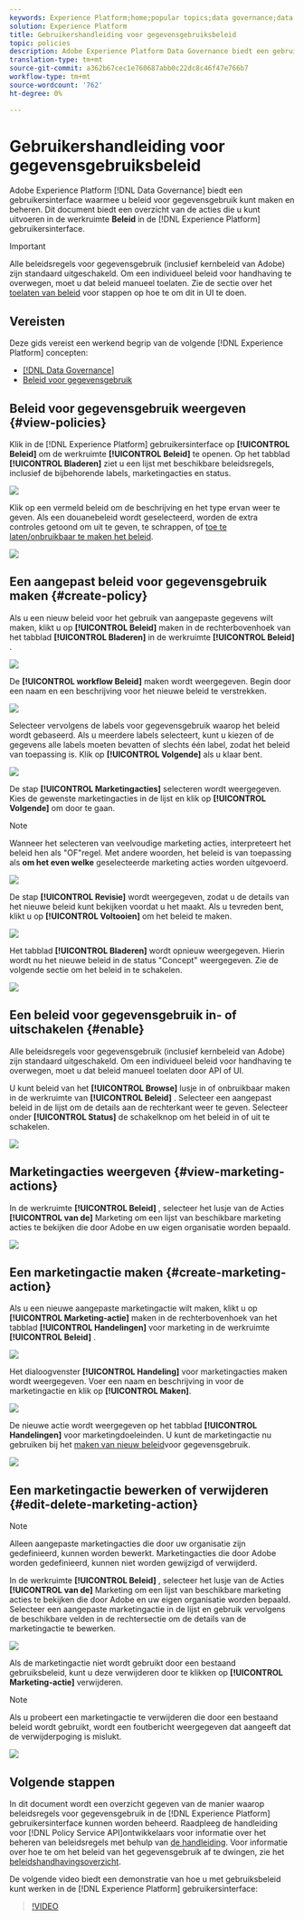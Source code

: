 ```yaml
---
keywords: Experience Platform;home;popular topics;data governance;data usage policy user guide
solution: Experience Platform
title: Gebruikershandleiding voor gegevensgebruiksbeleid
topic: policies
description: Adobe Experience Platform Data Governance biedt een gebruikersinterface waarmee u beleid voor gegevensgebruik kunt maken en beheren. Dit document biedt een overzicht van de acties die u kunt uitvoeren in de werkruimte Beleid in de gebruikersinterface van het Experience Platform.
translation-type: tm+mt
source-git-commit: a362b67cec1e760687abb0c22dc8c46f47e766b7
workflow-type: tm+mt
source-wordcount: '762'
ht-degree: 0%

---
```



# Gebruikershandleiding voor gegevensgebruiksbeleid

Adobe Experience Platform [!DNL Data Governance] biedt een gebruikersinterface waarmee u beleid voor gegevensgebruik kunt maken en beheren. Dit document biedt een overzicht van de acties die u kunt uitvoeren in de werkruimte **Beleid** in de [!DNL Experience Platform] gebruikersinterface.

>[!IMPORTANT]
>
>Alle beleidsregels voor gegevensgebruik (inclusief kernbeleid van Adobe) zijn standaard uitgeschakeld. Om een individueel beleid voor handhaving te overwegen, moet u dat beleid manueel toelaten. Zie de sectie over het [toelaten van beleid](#enable) voor stappen op hoe te om dit in UI te doen.

## Vereisten

Deze gids vereist een werkend begrip van de volgende [!DNL Experience Platform] concepten:

- [[!DNL Data Governance]](../home.md)
- [Beleid voor gegevensgebruik](./overview.md)

## Beleid voor gegevensgebruik weergeven {#view-policies}

Klik in de [!DNL Experience Platform] gebruikersinterface op **[!UICONTROL Beleid]** om de werkruimte **[!UICONTROL Beleid]** te openen. Op het tabblad **[!UICONTROL Bladeren]** ziet u een lijst met beschikbare beleidsregels, inclusief de bijbehorende labels, marketingacties en status.

![](../images/policies/browse-policies.png)

Klik op een vermeld beleid om de beschrijving en het type ervan weer te geven. Als een douanebeleid wordt geselecteerd, worden de extra controles getoond om uit te geven, te schrappen, of [toe te laten/onbruikbaar te maken het beleid](#enable).

![](../images/policies/policy-details.png)

## Een aangepast beleid voor gegevensgebruik maken {#create-policy}

Als u een nieuw beleid voor het gebruik van aangepaste gegevens wilt maken, klikt u op **[!UICONTROL Beleid]** maken in de rechterbovenhoek van het tabblad **[!UICONTROL Bladeren]** in de werkruimte **[!UICONTROL Beleid]** .

![](../images/policies/create-policy-button.png)

De **[!UICONTROL workflow Beleid]** maken wordt weergegeven. Begin door een naam en een beschrijving voor het nieuwe beleid te verstrekken.

![](../images/policies/create-policy-description.png)

Selecteer vervolgens de labels voor gegevensgebruik waarop het beleid wordt gebaseerd. Als u meerdere labels selecteert, kunt u kiezen of de gegevens alle labels moeten bevatten of slechts één label, zodat het beleid van toepassing is. Klik op **[!UICONTROL Volgende]** als u klaar bent.

![](../images/policies/add-labels.png)

De stap **[!UICONTROL Marketingacties]** selecteren wordt weergegeven. Kies de gewenste marketingacties in de lijst en klik op **[!UICONTROL Volgende]** om door te gaan.

>[!NOTE]
>
>Wanneer het selecteren van veelvoudige marketing acties, interpreteert het beleid hen als &quot;OF&quot;regel. Met andere woorden, het beleid is van toepassing als **om het even welke** geselecteerde marketing acties worden uitgevoerd.

![](../images/policies/add-marketing-actions.png)

De stap **[!UICONTROL Revisie]** wordt weergegeven, zodat u de details van het nieuwe beleid kunt bekijken voordat u het maakt. Als u tevreden bent, klikt u op **[!UICONTROL Voltooien]** om het beleid te maken.

![](../images/policies/policy-review.png)

Het tabblad **[!UICONTROL Bladeren]** wordt opnieuw weergegeven. Hierin wordt nu het nieuwe beleid in de status &quot;Concept&quot; weergegeven. Zie de volgende sectie om het beleid in te schakelen.

![](../images/policies/created-policy.png)

## Een beleid voor gegevensgebruik in- of uitschakelen {#enable}

Alle beleidsregels voor gegevensgebruik (inclusief kernbeleid van Adobe) zijn standaard uitgeschakeld. Om een individueel beleid voor handhaving te overwegen, moet u dat beleid manueel toelaten door API of UI.

U kunt beleid van het **[!UICONTROL Browse]** lusje in of onbruikbaar maken in de werkruimte van **[!UICONTROL Beleid]** . Selecteer een aangepast beleid in de lijst om de details aan de rechterkant weer te geven. Selecteer onder **[!UICONTROL Status]** de schakelknop om het beleid in of uit te schakelen.

![](../images/policies/enable-policy.png)

## Marketingacties weergeven {#view-marketing-actions}

In de werkruimte **[!UICONTROL Beleid]** , selecteer het lusje van de Acties **[!UICONTROL van de]** Marketing om een lijst van beschikbare marketing acties te bekijken die door Adobe en uw eigen organisatie worden bepaald.

![](../images/policies/marketing-actions.png)

## Een marketingactie maken {#create-marketing-action}

Als u een nieuwe aangepaste marketingactie wilt maken, klikt u op **[!UICONTROL Marketing-actie]** maken in de rechterbovenhoek van het tabblad **[!UICONTROL Handelingen]** voor marketing in de werkruimte **[!UICONTROL Beleid]** .

![](../images/policies/create-marketing-action.png)

Het dialoogvenster **[!UICONTROL Handeling]** voor marketingacties maken wordt weergegeven. Voer een naam en beschrijving in voor de marketingactie en klik op **[!UICONTROL Maken]**.

![](../images/policies/create-marketing-action-details.png)

De nieuwe actie wordt weergegeven op het tabblad **[!UICONTROL Handelingen]** voor marketingdoeleinden. U kunt de marketingactie nu gebruiken bij het [maken van nieuw beleid](#create-policy)voor gegevensgebruik.

![](../images/policies/created-marketing-action.png)

## Een marketingactie bewerken of verwijderen {#edit-delete-marketing-action}

>[!NOTE]
>
>Alleen aangepaste marketingacties die door uw organisatie zijn gedefinieerd, kunnen worden bewerkt. Marketingacties die door Adobe worden gedefinieerd, kunnen niet worden gewijzigd of verwijderd.

In de werkruimte **[!UICONTROL Beleid]** , selecteer het lusje van de Acties **[!UICONTROL van de]** Marketing om een lijst van beschikbare marketing acties te bekijken die door Adobe en uw eigen organisatie worden bepaald. Selecteer een aangepaste marketingactie in de lijst en gebruik vervolgens de beschikbare velden in de rechtersectie om de details van de marketingactie te bewerken.

![](../images/policies/edit-marketing-action.png)

Als de marketingactie niet wordt gebruikt door een bestaand gebruiksbeleid, kunt u deze verwijderen door te klikken op **[!UICONTROL Marketing-actie]** verwijderen.

>[!NOTE]
>
>Als u probeert een marketingactie te verwijderen die door een bestaand beleid wordt gebruikt, wordt een foutbericht weergegeven dat aangeeft dat de verwijderpoging is mislukt.

![](../images/policies/delete-marketing-action.png)

## Volgende stappen

In dit document wordt een overzicht gegeven van de manier waarop beleidsregels voor gegevensgebruik in de [!DNL Experience Platform] gebruikersinterface kunnen worden beheerd. Raadpleeg de handleiding voor [!DNL Policy Service API]ontwikkelaars voor informatie over het beheren van beleidsregels met behulp van [de handleiding](../api/getting-started.md). Voor informatie over hoe te om het beleid van het gegevensgebruik af te dwingen, zie het [beleidshandhavingsoverzicht](../enforcement/overview.md).

De volgende video biedt een demonstratie van hoe u met gebruiksbeleid kunt werken in de [!DNL Experience Platform] gebruikersinterface:

>[!VIDEO](https://video.tv.adobe.com/v/32977?quality=12&learn=on)